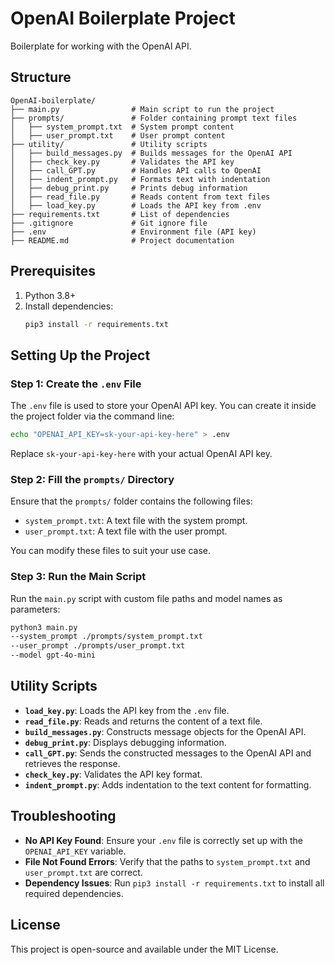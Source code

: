 # OpenAI Boilerplate Project

Boilerplate for working with the OpenAI API.

## Structure

```
OpenAI-boilerplate/
├── main.py                # Main script to run the project
├── prompts/               # Folder containing prompt text files
│   ├── system_prompt.txt  # System prompt content
│   ├── user_prompt.txt    # User prompt content
├── utility/               # Utility scripts
│   ├── build_messages.py  # Builds messages for the OpenAI API
│   ├── check_key.py       # Validates the API key
│   ├── call_GPT.py        # Handles API calls to OpenAI
│   ├── indent_prompt.py   # Formats text with indentation
│   ├── debug_print.py     # Prints debug information
│   ├── read_file.py       # Reads content from text files
│   ├── load_key.py        # Loads the API key from .env
├── requirements.txt       # List of dependencies
├── .gitignore             # Git ignore file
├── .env                   # Environment file (API key)
├── README.md              # Project documentation
```

## Prerequisites
1. Python 3.8+
2. Install dependencies:
   ```bash
   pip3 install -r requirements.txt
   ```

## Setting Up the Project

### Step 1: Create the `.env` File
The `.env` file is used to store your OpenAI API key. You can create it inside the project folder via the command line:

```bash
echo "OPENAI_API_KEY=sk-your-api-key-here" > .env
```
Replace `sk-your-api-key-here` with your actual OpenAI API key.

### Step 2: Fill the `prompts/` Directory
Ensure that the `prompts/` folder contains the following files:
- `system_prompt.txt`: A text file with the system prompt.
- `user_prompt.txt`: A text file with the user prompt.

You can modify these files to suit your use case.

### Step 3: Run the Main Script
Run the `main.py` script with custom file paths and model names as parameters:

```bash
python3 main.py
--system_prompt ./prompts/system_prompt.txt
--user_prompt ./prompts/user_prompt.txt
--model gpt-4o-mini
```

## Utility Scripts
- **`load_key.py`**: Loads the API key from the `.env` file.
- **`read_file.py`**: Reads and returns the content of a text file.
- **`build_messages.py`**: Constructs message objects for the OpenAI API.
- **`debug_print.py`**: Displays debugging information.
- **`call_GPT.py`**: Sends the constructed messages to the OpenAI API and retrieves the response.
- **`check_key.py`**: Validates the API key format.
- **`indent_prompt.py`**: Adds indentation to the text content for formatting.

## Troubleshooting
- **No API Key Found**: Ensure your `.env` file is correctly set up with the `OPENAI_API_KEY` variable.
- **File Not Found Errors**: Verify that the paths to `system_prompt.txt` and `user_prompt.txt` are correct.
- **Dependency Issues**: Run `pip3 install -r requirements.txt` to install all required dependencies.

## License
This project is open-source and available under the MIT License.

